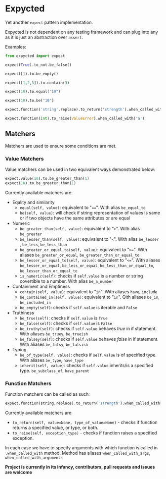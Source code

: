 # Expycted

Yet another `expect` pattern implementation.

Expycted is not dependent on any testing framework and can plug into any as it is just an abstraction over `assert`.

Examples:
```python
from expycted import expect

expect(True).to_not.be_false()                                                              # This will succeed

expect([]).to.be_empty()                                                                    # This will succeed

expect([1,2,3]).to.contain(3)                                                               # This will succeed

expect(10).to.equal("10")                                                                   # This will raise AssertionError

expect(10).to.be("10")                                                                      # This will succeed

expect.function('string'.replace).to_return('strength').when_called_with('ing', 'ength')    # This will succeed

expect.function(int).to_raise(ValueError).when_called_with('a')                             # This will also succeed

```

## Matchers

Matchers are used to ensure some conditions are met.

### Value Matchers

Value matchers can be used in two equivalent ways demonstrated below:

```python
expect.value(10).to.be_greater_than(1)
expect(10).to.be_greater_than(1)
```

Currently available matchers are:

- Eqality and similarity
    - `equal(self, value)`: equivalent to "`==`". With alias `be_equal_to`
    - `be(self, value)`:  will check if string representation of values is same or if two objects have the same attributes or are equal
- Numeric
    - `be_greater_than(self, value)`: equivalent to "`>`". With alias `be_greater`
    - `be_lesser_than(self, value)`: equivalent to "`<`". With alias `be_lesser `, `be_less`, `be_less_than`
    - `be_greater_or_equal_to(self, value)`: equivalent to "`>=`". With aliases `be_greater_or_equal`, `be_greater_than_or_equal_to`
    - `be_lesser_or_equal_to(self, value)`: equivalent to "`<=`". With aliases `be_lesser_or_equal`, `be_less_or_equal`, `be_less_than_or_equal_to`, `be_lesser_than_or_equal_to`
    - `is_numeric(self)`: checks if `self.value` is a number or string covertible to a number. With alias `be_a_number`
- Containment and Emptiness
    - `contain(self, value)`: equivalent to "`in`". With aliases `have`, `include`
    - `be_contained_in(self, value)`: equivalent to "`in`". Qith aliases `be_in`, `be_included_in`
    - `be_empty(self)`: checks if `self.value` is iterable and `False`
- Truthiness
    - `be_true(self)`: checks if `self.value` is `True`
    - `be_false(self)`: checks if `self.value` is `False`
    - `be_truthy(self)`: checks if `self.value` behaves _true_ in if statement. With aliases `be_truey`, `be_trueish `
    - `be_falsey(self)`: checks if `self.value` behaves _false_ in if statement. With aliases `be_falsy`, `be_falsish`
- Typing
    - `be_of_type(self, value)`: checks if `self.value` is of specified type. With aliases `be_type`, `have_type`
    - `inherit(self, value)`: checks if `self.value` inherits/is a specified type. `be_subclass_of`, `have_parent`


### Function Matchers

Function matchers can be called as such:
```python
expect.function(string.replace).to_return('strength').when_called_with('ing', 'ength')
```

Currently available matchers are:
- `to_return(self, value=None, type_of_value=None)` - checks if function returns a specified value, or type, or both.
- `to_raise(self, exception_type)` - checks if function raises a specified exception.

In each case we have to specify arguments with which function is called in `.when_called_with` method. Method has aliases `when_called_with_args`, `when_called_with_arguments`

__Project is currently in its infancy, contributors, pull requests and issues are welcome__
